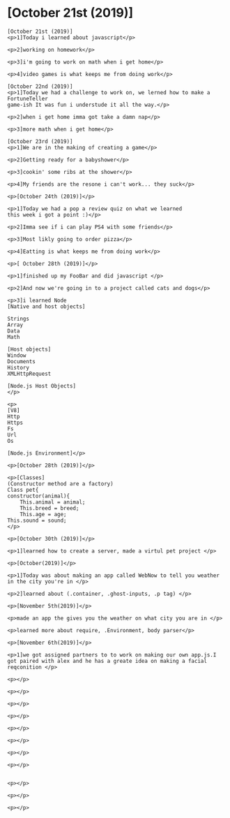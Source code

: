 # [October 21st (2019)]
	[October 21st (2019)]
	<p>1]Today i learned about javascript</p>

	<p>2]working on homework</p>

	<p>3]i'm going to work on math when i get home</p>

	<p>4]video games is what keeps me from doing work</p>

	[October 22nd (2019)]
	<p>1]Today we had a challenge to work on, we lerned how to make a FortuneTeller 
	game-ish It was fun i understude it all the way.</p>

	<p>2]when i get home imma got take a damn nap</p>

	<p>3]more math when i get home</p>

	[October 23rd (2019)] 
	<p>1]We are in the making of creating a game</p>

	<p>2]Getting ready for a babyshower</p>

	<p>3]cookin' some ribs at the shower</p>

	<p>4]My friends are the resone i can't work... they suck</p> 

	<p>[October 24th (2019)]</p>

	<p>1]Today we had a pop a review quiz on what we learned 
	this week i got a point :)</p>

	<p>2]Imma see if i can play PS4 with some friends</p>
	
	<p>3]Most likly going to order pizza</p>

	<p>4]Eatting is what keeps me from doing work</p>

	<p>[ October 28th (2019)]</p>

	<p>1]finished up my FooBar and did javascript </p>

	<p>2]And now we're going in to a project called cats and dogs</p>

	<p>3]i learned Node
	[Native and host objects]

	Strings
	Array 
	Data
	Math

	[Host objects]
	Window 
	Documents
	History
	XMLHttpRequest

	[Node.js Host Objects]
	</p>

	<p>
	[V8]
	Http
	Https
	Fs
	Url
	Os

	[Node.js Environment]</p>

	<p>[October 28th (2019)]</p>

	<p>[Classes]
	(Constructor method are a factory)
	Class pet{
	constructor(animal){
		This.animal = animal;
		This.breed = breed;
		This.age = age; 
	This.sound = sound;
	</p>

	<p>[October 30th (2019)]</p>

	<p>1]learned how to create a server, made a virtul pet project </p>

	<p>[October(2019)]</p>

	<p>1]Today was about making an app called WebNow to tell you weather in the city you're in </p>

	<p>2]learned about (.container, .ghost-inputs, .p tag) </p>

	<p>[November 5th(2019)]</p>

	<p>made an app the gives you the weather on what city you are in </p>

	<p>learned more about require, .Environment, body parser</p>

	<p>[November 6th(2019)]</p>

	<p>1]we got assigned partners to to work on making our own app.js.I got paired with alex and he has a greate idea on making a facial reqconition </p>

	<p></p>

	<p></p>

	<p></p>

	<p></p>

	<p></p>

	<p></p>

	<p></p>

	<p></p>


	<p></p>

	<p></p>

	<p></p>

